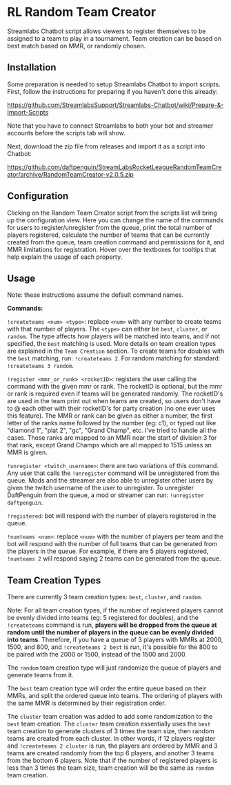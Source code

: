 # RL Random Team Creator
Streamlabs Chatbot script allows viewers to register themselves to be assigned to a team to play in a tournament. Team creation can be based on best match based on MMR, or randomly chosen.

## Installation

Some preparation is needed to setup Streamlabs Chatbot to import scripts. First, follow the instructions for preparing if you haven't done this already:

https://github.com/StreamlabsSupport/Streamlabs-Chatbot/wiki/Prepare-&-Import-Scripts

Note that you have to connect Streamlabs to both your bot and streamer accounts before the scripts tab will show.

Next, download the zip file from releases and import it as a script into Chatbot:

https://github.com/daftpenguin/StreamLabsRocketLeagueRandomTeamCreator/archive/RandomTeamCreator-v2.0.5.zip

## Configuration

Clicking on the Random Team Creator script from the scripts list will bring up the configuration view. Here you can change the name of the commands for users to register/unregister from the queue, print the total number of players registered, calculate the number of teams that can be currently created from the queue, team creation command and permissions for it, and MMR limitations for registration. Hover over the textboxes for tooltips that help explain the usage of each property.

## Usage

Note: these instructions assume the default command names.

**Commands:**

`!createteams <num> <type>`: replace `<num>` with any number to create teams with that number of players. The `<type>` can either be `best`, `cluster`, or `random`. The type affects how players will be matched into teams, and if not specified, the `best` matching is used. More details on team creation types are explained in the `Team Creation` section. To create teams for doubles with the `best` matching, run: `!createteams 2`. For random matching for standard: `!createteams 3 random`.

`!register <mmr_or_rank> <rocketID>`: registers the user calling the command with the given mmr or rank. The rocketID is optional, but the mmr or rank is required even if teams will be generated randomly. The rocketID's are used in the team print out when teams are created, so users don't have to @ each other with their rocketID's for party creation (no one ever uses this feature). The MMR or rank can be given as either a number, the first letter of the ranks name followed by the number (eg: c1), or typed out like "diamond 1", "plat 2", "gc", "Grand Champ", etc. I've tried to handle all the cases. These ranks are mapped to an MMR near the start of division 3 for that rank, except Grand Champs which are all mapped to 1515 unless an MMR is given.

`!unregister <twitch_username>`: there are two variations of this command. Any user that calls the `!unregister` command will be unregistered from the queue. Mods and the streamer are also able to unregister other users by given the twitch username of the user to unregister. To unregister DaftPenguin from the queue, a mod or streamer can run: `!unregister daftpenguin`.

`!registered`: bot will respond with the number of players registered in the queue.

`!numteams <num>`: replace `<num>` with the number of players per team and the bot will respond with the number of full teams that can be generated from the players in the queue. For example, if there are 5 players registered, `!numteams 2` will respond saying 2 teams can be generated from the queue.

## Team Creation Types

There are currently 3 team creation types: `best`, `cluster`, and `random`.

Note: For all team creation types, if the number of registered players cannot be evenly divided into teams (eg: 5 registered for doubles), and the `!createteams` command is run, **players will be dropped from the queue at random until the number of players in the queue can be evenly divided into teams**. Therefore, if you have a queue of 3 players with MMRs at 2000, 1500, and 800, and `!createteams 2 best` is run, it's possible for the 800 to be paired with the 2000 or 1500, instead of the 1500 and 2000.

The `random` team creation type will just randomize the queue of players and generate teams from it.

The `best` team creation type will order the entire queue based on their MMRs, and split the ordered queue into teams. The ordering of players with the same MMR is determined by their registration order.

The `cluster` team creation was added to add some randomization to the `best` team creation. The `cluster` team creation essentially uses the `best` team creation to generate clusters of 3 times the team size, then random teams are created from each cluster. In other words, if 12 players register and `!createteams 2 cluster` is run, the players are ordered by MMR and 3 teams are created randomly from the top 6 players, and another 3 teams from the bottom 6 players. Note that if the number of registered players is less than 3 times the team size, team creation will be the same as `random` team creation.